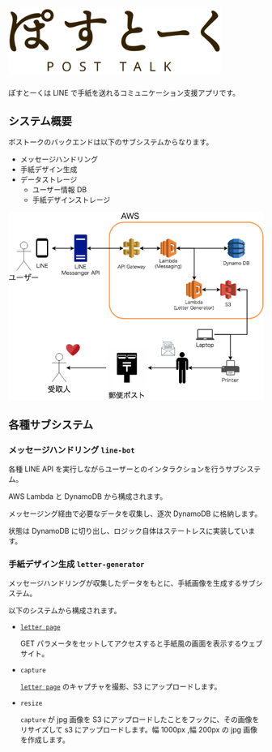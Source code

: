 # <img src="https://github.com/rilmayer/post-talk/blob/master/design/logo.svg" width="420px">

ぽすとーくは LINE で手紙を送れるコミュニケーション支援アプリです。

## システム概要

ポストークのバックエンドは以下のサブシステムからなります。

- メッセージハンドリング
- 手紙デザイン生成
- データストレージ
  - ユーザー情報 DB
  - 手紙デザインストレージ

![architecture](https://github.com/rilmayer/post-talk/blob/master/docs/images/POST_TALK.png)

## 各種サブシステム

### メッセージハンドリング `line-bot`

各種 LINE API を実行しながらユーザーとのインタラクションを行うサブシステム。

AWS Lambda と DynamoDB から構成されます。

メッセージング経由で必要なデータを収集し、逐次 DynamoDB に格納します。

状態は DynamoDB に切り出し、ロジック自体はステートレスに実装しています。

### 手紙デザイン生成 `letter-generator`

メッセージハンドリングが収集したデータをもとに、手紙画像を生成するサブシステム。

以下のシステムから構成されます。

- [`letter page`](https://github.com/dulltz/postalk-letter)

  GET パラメータをセットしてアクセスすると手紙風の画面を表示するウェブサイト。

- `capture`

  [`letter page`](https://github.com/dulltz/postalk-letter) のキャプチャを撮影、S3 にアップロードします。

- `resize`

  `capture` が jpg 画像を S3 にアップロードしたことをフックに、その画像をリサイズして s3 にアップロードします。幅 1000px ,幅 200px の jpg 画像を作成します。
